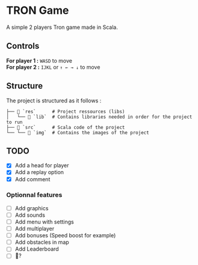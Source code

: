 # TRON Game
A simple 2 players Tron game made in Scala.

## Controls
**For player 1 :** `WASD` to move  
**For player 2 :** `IJKL` or `↑ ← → ↓` to move

## Structure
The project is structured as it follows :
```
├── 📁 `res`      # Project ressources (libs)
│   └── 📁 `lib`  # Contains libraries needed in order for the project to run
├── 📁 `src`      # Scala code of the project 
└── └── 📁 `img`  # Contains the images of the project
```

## TODO
- [x] Add a head for player
- [x] Add a replay option
- [x] Add comment

### Optionnal features
- [ ] Add graphics
- [ ] Add sounds
- [ ] Add menu with settings
- [ ] Add multiplayer
- [ ] Add bonuses (Speed boost for example)
- [ ] Add obstacles in map
- [ ] Add Leaderboard
- [ ] 🥚?